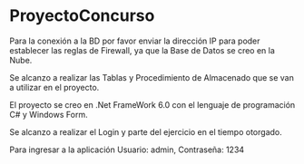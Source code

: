 # ProyectoConcurso

Para la conexión a la BD por favor enviar la dirección IP para poder establecer las reglas de Firewall, ya que la Base de Datos se creo en la Nube.

Se alcanzo a realizar las Tablas y Procedimiento de Almacenado que se van a utilizar en el proyecto.

El proyecto se creo en .Net FrameWork 6.0 con el lenguaje de programación C# y Windows Form.

Se alcanzo a realizar el Login y parte del ejercicio en el tiempo otorgado.

Para ingresar a la aplicación Usuario: admin, Contraseña: 1234

